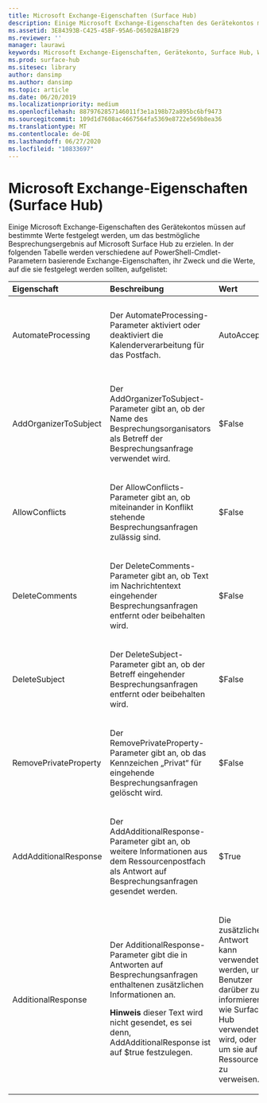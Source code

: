 ```yaml
---
title: Microsoft Exchange-Eigenschaften (Surface Hub)
description: Einige Microsoft Exchange-Eigenschaften des Gerätekontos müssen auf bestimmte Werte festgelegt werden, um das bestmögliche Besprechungsergebnis auf Microsoft Surface Hub zu erzielen.
ms.assetid: 3E84393B-C425-45BF-95A6-D6502BA1BF29
ms.reviewer: ''
manager: laurawi
keywords: Microsoft Exchange-Eigenschaften, Gerätekonto, Surface Hub, Windows PowerShell-Cmdlet
ms.prod: surface-hub
ms.sitesec: library
author: dansimp
ms.author: dansimp
ms.topic: article
ms.date: 06/20/2019
ms.localizationpriority: medium
ms.openlocfilehash: 8879762857146011f3e1a198b72a895bc6bf9473
ms.sourcegitcommit: 109d1d7608ac4667564fa5369e8722e569b8ea36
ms.translationtype: MT
ms.contentlocale: de-DE
ms.lasthandoff: 06/27/2020
ms.locfileid: "10833697"
---
```

# Microsoft Exchange-Eigenschaften (Surface Hub)


Einige Microsoft Exchange-Eigenschaften des Gerätekontos müssen auf bestimmte Werte festgelegt werden, um das bestmögliche Besprechungsergebnis auf Microsoft Surface Hub zu erzielen. In der folgenden Tabelle werden verschiedene auf PowerShell-Cmdlet-Parametern basierende Exchange-Eigenschaften, ihr Zweck und die Werte, auf die sie festgelegt werden sollten, aufgelistet:

<table>
<colgroup>
<col width="25%" />
<col width="25%" />
<col width="25%" />
<col width="25%" />
</colgroup>
<thead>
<tr class="header">
<th align="left">Eigenschaft</th>
<th align="left">Beschreibung</th>
<th align="left">Wert</th>
<th align="left">Auswirkungen</th>
</tr>
</thead>
<tbody>
<tr class="odd">
<td align="left"><p>AutomateProcessing</p></td>
<td align="left"><p>Der AutomateProcessing-Parameter aktiviert oder deaktiviert die Kalenderverarbeitung für das Postfach.</p></td>
<td align="left"><p>AutoAccept</p></td>
<td align="left"><p>Surface Hub kann Besprechungsanfragen basierend auf der Verfügbarkeit automatisch annehmen oder ablehnen.</p></td>
</tr>
<tr class="even">
<td align="left"><p>AddOrganizerToSubject</p></td>
<td align="left"><p>Der AddOrganizerToSubject-Parameter gibt an, ob der Name des Besprechungsorganisators als Betreff der Besprechungsanfrage verwendet wird.</p></td>
<td align="left"><p>$False</p></td>
<td align="left"><p>Der Besprechungsorganisator wird auf der Willkommensseite nicht zweimal angezeigt (statt als Organisator und im Betreff der Besprechung).</p></td>
</tr>
<tr class="odd">
<td align="left"><p>AllowConflicts</p></td>
<td align="left"><p>Der AllowConflicts-Parameter gibt an, ob miteinander in Konflikt stehende Besprechungsanfragen zulässig sind.</p></td>
<td align="left"><p>$False</p></td>
<td align="left"><p>Surface Hub lehnt Besprechungsanfragen ab, die mit der Uhrzeit einer anderen Besprechung in Konflikt stehen.</p></td>
</tr>
<tr class="even">
<td align="left"><p>DeleteComments</p></td>
<td align="left"><p>Der DeleteComments-Parameter gibt an, ob Text im Nachrichtentext eingehender Besprechungsanfragen entfernt oder beibehalten wird.</p></td>
<td align="left"><p>$False</p></td>
<td align="left"><p>Der Nachrichtentext von Besprechungen kann beibehalten und von einem Surface Hub abgerufen werden, wenn Sie ihn während einer Besprechung benötigen.</p></td>
</tr>
<tr class="odd">
<td align="left"><p>DeleteSubject</p></td>
<td align="left"><p>Der DeleteSubject-Parameter gibt an, ob der Betreff eingehender Besprechungsanfragen entfernt oder beibehalten wird.</p></td>
<td align="left"><p>$False</p></td>
<td align="left"><p>Die Betreffs von Besprechungsanfragen können auf dem Surface Hub angezeigt werden.</p></td>
</tr>
<tr class="even">
<td align="left"><p>RemovePrivateProperty</p></td>
<td align="left"><p>Der RemovePrivateProperty-Parameter gibt an, ob das Kennzeichen „Privat“ für eingehende Besprechungsanfragen gelöscht wird.</p></td>
<td align="left"><p>$False</p></td>
<td align="left"><p>Private Besprechungsbetreffs werden auf der Willkommensseite als „privat“ angezeigt.</p></td>
</tr>
<tr class="odd">
<td align="left"><p>AddAdditionalResponse</p></td>
<td align="left"><p>Der AddAdditionalResponse-Parameter gibt an, ob weitere Informationen aus dem Ressourcenpostfach als Antwort auf Besprechungsanfragen gesendet werden.</p></td>
<td align="left"><p>$True</p></td>
<td align="left"><p>Wenn eine Antwort auf eine Besprechungsanfrage gesendet wird, wird benutzerdefinierter Text in der Antwort bereitgestellt.</p></td>
</tr>
<tr class="even">
<td align="left"><p>AdditionalResponse</p></td>
<td align="left"><p>Der AdditionalResponse-Parameter gibt die in Antworten auf Besprechungsanfragen enthaltenen zusätzlichen Informationen an.</p>
<div class="alert">
<strong>Hinweis </strong> dieser Text wird nicht gesendet, es sei denn, AddAdditionalResponse ist auf $true festzulegen.
</div>
<div>
 
</div></td>
<td align="left"><p>Die zusätzliche Antwort kann verwendet werden, um Benutzer darüber zu informieren, wie Surface Hub verwendet wird, oder um sie auf Ressourcen zu verweisen.</p></td>
<td align="left"><p>Durch das Hinzufügen einer zusätzlichen Antwortnachricht kann Benutzern eine Einführung in die Nutzung von Surface Hub in ihrer Besprechung gegeben werden.</p></td>
</tr>
</tbody>
</table>

 

 

 






